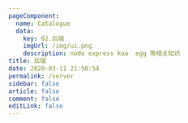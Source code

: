 ```yaml
---
pageComponent: 
  name: Catalogue
  data: 
    key: 02.后端
    imgUrl: /img/ui.png
    description: node express koa  egg 等相关知识
title: 后端
date: 2020-03-11 21:50:54
permalink: /server
sidebar: false
article: false
comment: false
editLink: false
---
```

